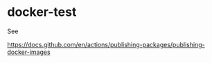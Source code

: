 # docker-test

See

https://docs.github.com/en/actions/publishing-packages/publishing-docker-images
